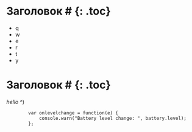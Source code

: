 ---
---

# Заголовок # {: .toc}
* q
* w
* e
* r
* t
* y

# Заголовок # {: .toc}
*hello* ^)

``` {: lang=javascript}
        var onlevelchange = function(e) {
            console.warn("Battery level change: ", battery.level);
        };
```